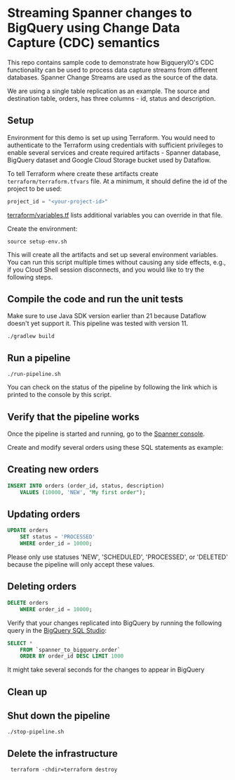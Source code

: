 # Streaming Spanner changes to BigQuery using Change Data Capture (CDC) semantics

This repo contains sample code to demonstrate how BigqueryIO's CDC functionality
can be used to process data capture streams from different databases. Spanner
Change Streams are used as the source of the data.

We are using a single table replication as an example. The source and
destination table, orders, has three columns - id, status and description.

## Setup

Environment for this demo is set up using Terraform. You would need to
authenticate to the Terraform using credentials with sufficient privileges to
enable several services and create required artifacts - Spanner database,
BigQuery dataset and Google Cloud Storage bucket used by Dataflow.

To tell Terraform where create these artifacts
create `terraform/terraform.tfvars` file. At a minimum, it should define the id
of the
project to be used:

```terraform
project_id = "<your-project-id>"
```

[terraform/variables.tf](terraform/variables.tf) lists additional variables
you can override in that file.

Create the environment:

```shell
source setup-env.sh
```

This will create all the artifacts and set up several environment variables. You
can run this script multiple times without causing any side effects, e.g., if
you Cloud Shell session disconnects, and you would like to try the following
steps.

## Compile the code and run the unit tests

Make sure to use Java SDK version earlier than 21 because Dataflow doesn't yet
support it. This pipeline was tested with version 11.

```shell
./gradlew build
```

## Run a pipeline

```shell
./run-pipeline.sh
```

You can check on the status of the pipeline by following the link which is
printed to the console by this script.

## Verify that the pipeline works

Once the pipeline is started and running, go to
the [Spanner console](https://console.cloud.google.com/spanner/instances/main/databases/fulfillment/details/query).

Create and modify several orders using these SQL statements as example:

## Creating new orders

```sql
INSERT INTO orders (order_id, status, description)
    VALUES (10000, 'NEW', "My first order");
```

## Updating orders

```sql
UPDATE orders
    SET status = 'PROCESSED'
    WHERE order_id = 10000;
```

Please only use statuses 'NEW', 'SCHEDULED', 'PROCESSED', or 'DELETED' because
the pipeline will only accept these values.

## Deleting orders

```sql
DELETE orders
    WHERE order_id = 10000;
```

Verify that your changes replicated into BigQuery by running the following query in
the [BigQuery SQL Studio](https://console.cloud.google.com/bigquery):

```sql
SELECT *
    FROM `spanner_to_bigquery.order`
    ORDER BY order_id DESC LIMIT 1000
```

It might take several seconds for the changes to appear in BigQuery

## Clean up

## Shut down the pipeline

```shell
./stop-pipeline.sh
```

## Delete the infrastructure

```shell
 terraform -chdir=terraform destroy
```
